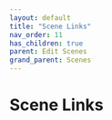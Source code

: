 ```yaml
---
layout: default
title: "Scene Links"
nav_order: 11
has_children: true
parent: Edit Scenes
grand_parent: Scenes
---
```


# Scene Links
